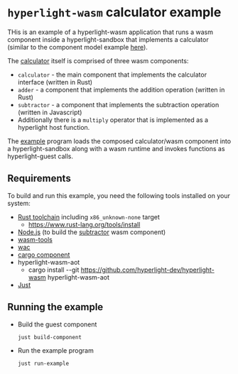 # `hyperlight-wasm` calculator example

THis is an example of a hyperlight-wasm application that runs a wasm component inside a hyperlight-sandbox that implements a calculator (similar to the component model example [here](https://github.com/bytecodealliance/component-docs/tree/main/component-model/examples/tutorial)).

The [calculator](./wit/calculator.wit) itself is comprised of three wasm components:
  - `calculator` - the main component that implements the calculator interface (written in Rust)
  - `adder` - a component that implements the addition operation (written in Rust)
  - `subtractor` - a component that implements the subtraction operation (written in Javascript)
  - Additionally there is a `multiply` operator that is implemented as a hyperlight host function.

The [example](./example/) program loads the composed calculator/wasm component into a hyperlight-sandbox along with a wasm runtime and invokes functions as hyperlight-guest calls.

## Requirements

To build and run this example, you need the following tools installed on your system:

- [Rust toolchain](https://www.rust-lang.org/tools/install) including `x86_unknown-none` target
  - https://www.rust-lang.org/tools/install
- [Node.js](https://nodejs.org/en/download) (to build the [subtractor](./components/subtractor/) wasm component)
- [wasm-tools](https://github.com/bytecodealliance/wasm-tools?tab=readme-ov-file#installation)
- [wac](https://github.com/bytecodealliance/wac?tab=readme-ov-file#installation)
- [cargo component](https://github.com/bytecodealliance/cargo-component?tab=readme-ov-file#installation)
- hyperlight-wasm-aot
  - cargo install --git https://github.com/hyperlight-dev/hyperlight-wasm hyperlight-wasm-aot
- [Just](https://github.com/casey/just?tab=readme-ov-file#installation)

## Running the example

- Build the guest component
  ```bash
  just build-component
  ```
- Run the example program
  ```bash
  just run-example
  ```
